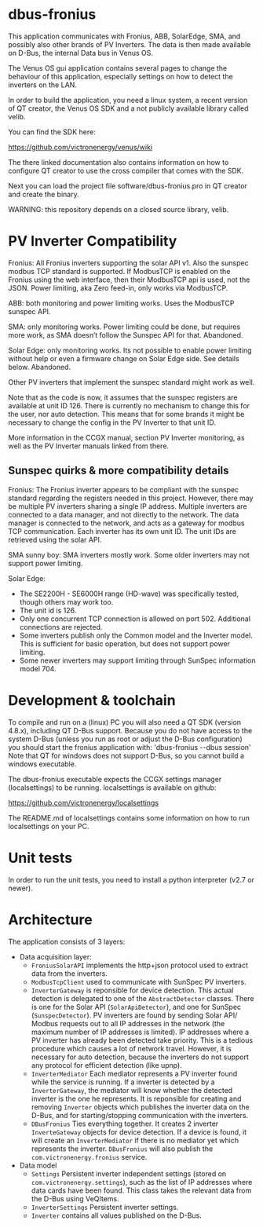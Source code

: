 dbus-fronius
============
This application communicates with Fronius, ABB, SolarEdge, SMA, and possibly also
other brands of PV Inverters. The data is then made available on D-Bus, the internal
Data bus in Venus OS.

The Venus OS gui application contains several pages to change the behaviour
of this application, especially settings on how to detect the inverters on the LAN.

In order to build the application, you need a linux system,
a recent version of QT creator, the Venus OS SDK and a not publicly available
library called velib.

You can find the SDK here:

https://github.com/victronenergy/venus/wiki

The there linked documentation also contains information on how to configure QT creator to use the
cross compiler that comes with the SDK.

Next you can load the project file software/dbus-fronius.pro in QT creator and create the binary.

WARNING: this repository depends on a closed source library, velib.

PV Inverter Compatibility
=============

Fronius: All Fronius inverters supporting the solar API v1. Also the sunspec modbus TCP standard is
supported. If ModbusTCP is enabled on the Fronius using the web interface, then their ModbusTCP
api is used, not the JSON. Power limiting, aka Zero feed-in, only works via ModbusTCP.

ABB: both monitoring and power limiting works. Uses the ModbusTCP sunspec API.

SMA: only monitoring works. Power limiting could be done, but requires more work, as SMA doesn’t
follow the Sunspec API for that. Abandoned.

Solar Edge: only monitoring works. Its not possible to enable power limiting without help or even
a firmware change on Solar Edge side. See details below. Abandoned.

Other PV inverters that implement the sunspec standard might work as well.

Note that as the code is now, it assumes that the sunspec registers are available at unit ID
126. There is currently no mechanism to change this for the user, nor auto detection. This means
that for some brands it might be necessary to change the config in the PV Inverter to that unit ID.

More information in the CCGX manual, section PV Inverter monitoring, as well as the PV Inverter
manuals linked from there.

Sunspec quirks & more compatibility details
--------------

Fronius:
The Fronius inverter appears to be compliant with the sunspec standard
regarding the registers needed in this project. However, there may be multiple
PV inverters sharing a single IP address.  Multiple inverters are connected to
a data manager, and not directly to the network. The data manager is connected
to the network, and acts as a gateway for modbus TCP communication. Each
inverter has its own unit ID. The unit IDs are retrieved using the solar API.

SMA sunny boy:
SMA inverters mostly work. Some older inverters may not support power limiting.

Solar Edge:
* The SE2200H - SE6000H range (HD-wave) was specifically tested, though others
  may work too.
* The unit id is 126.
* Only one concurrent TCP connection is allowed on port 502. Additional
  connections are rejected.
* Some inverters publish only the Common model and the Inverter model. This is
  sufficient for basic operation, but does not support power limiting.
* Some newer inverters may support limiting through SunSpec information model
  704.

Development & toolchain
=====================

To compile and run on a (linux) PC you will also need a QT SDK (version 4.8.x), including QT D-Bus 
support. Because you do not have access to the system D-Bus (unless you run as root or adjust the
D-Bus configuration) you should start the fronius application with: 'dbus-fronius --dbus session'
Note that QT for windows does not support D-Bus, so you cannot build a windows executable.

The dbus-fronius executable expects the CCGX settings manager (localsettings) to be running.
localsettings is available on github:

https://github.com/victronenergy/localsettings

The README.md of localsettings contains some information on how to run localsettings on your PC.

Unit tests
==========

In order to run the unit tests, you need to install a python interpreter (v2.7 or newer).

Architecture
============

The application consists of 3 layers:
  * Data acquisition layer:
    - `FroniusSolarAPI` implements the http+json protocol used to extract data from the inverters.
    - `ModbusTcpClient` used to communicate with SunSpec PV inverters.
    - `InverterGateway` is reponsible for device detection. This actual detection is delegated to
      one of the `AbstractDetector` classes. There is one for the Solar API (`SolarApiDetector`),
      and one for SunSpec (`SunspecDetector`). PV inverters are found by sending Solar API/
      Modbus requests out to all IP addresses in the network (the maximum number of IP addresses is
      limited). IP addresses where a PV inverter has already been detected take priority. This is
      a tedious procedure which causes a lot of network travel. However, it is necessary for auto
      detection, because the inverters do not support any protocol for efficient detection (like
      upnp).
    - `InverterMediator` Each mediator represents a PV inverter found while the service is running.
      If a inverter is detected by a `InverterGateway`, the mediator will know whether the detected
      inverter is the one he represents. It is reponsible for creating and removing `Inverter`
      objects which publishes the inverter data on the D-Bus, and for starting/stopping
      communication with the inverters.
    - `DBusFronius` Ties everything together. It creates 2 inverter `InverteGateway` objects for
      device detection. If a device is found, it will create an `InverterMediator` if there is no
      mediator yet which represents the inverter. `DBusFronius` will also publish the
      `com.victronenergy.fronius` service.
  * Data model
    - `Settings` Persistent inverter independent settings (stored on `com.victronenergy.settings`),
      such as the list of IP addresses where data cards have been found. This class takes the
      relevant data from the D-Bus using VeQItems.
    - `InverterSettings` Persistent inverter settings.
    - `Inverter` contains all values published on the D-Bus.
